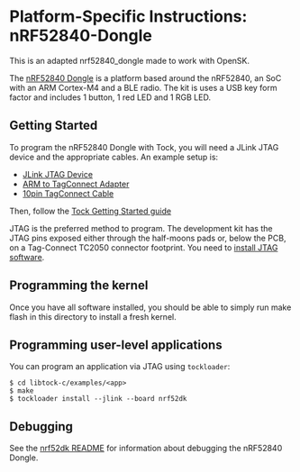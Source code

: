 Platform-Specific Instructions: nRF52840-Dongle
===================================

This is an adapted nrf52840\_dongle made to work with OpenSK.

The [nRF52840 Dongle](https://www.nordicsemi.com/Software-and-Tools/Development-Kits/nRF52840-Dongle)
is a platform based around the nRF52840, an SoC with an ARM Cortex-M4 and a BLE radio.
The kit is uses a USB key form factor and includes 1 button, 1 red LED and 1 RGB LED.

## Getting Started

To program the nRF52840 Dongle with Tock, you will need a JLink JTAG device and the
appropriate cables. An example setup is:

- [JLink JTAG Device](https://www.digikey.com/product-detail/en/segger-microcontroller-systems/8.08.90-J-LINK-EDU/899-1008-ND/2263130)
- [ARM to TagConnect Adapter](https://www.digikey.com/product-detail/en/tag-connect-llc/TC2050-ARM2010/TC2050-ARM2010-ND/3528170)
- [10pin TagConnect Cable](https://www.digikey.com/product-detail/en/tag-connect-llc/TC2050-IDC-NL/TC2050-IDC-NL-ND/2605367)

Then, follow the [Tock Getting Started guide](../../../doc/Getting_Started.md)

JTAG is the preferred method to program. The development kit has the JTAG pins exposed either
through the half-moons pads or, below the PCB, on a Tag-Connect TC2050 connector footprint.
You need to [install JTAG software](../../../doc/Getting_Started.md#optional-requirements).

## Programming the kernel
Once you have all software installed, you should be able to simply run
make flash in this directory to install a fresh kernel.

## Programming user-level applications
You can program an application via JTAG using `tockloader`:

```shell
$ cd libtock-c/examples/<app>
$ make
$ tockloader install --jlink --board nrf52dk
```

## Debugging

See the [nrf52dk README](../nrf52dk/README.md) for information about debugging
the nRF52840 Dongle.
